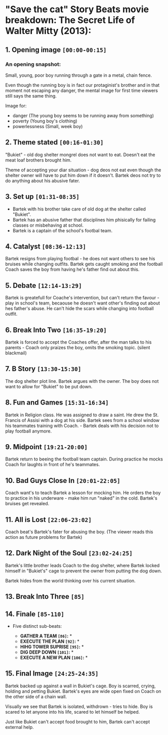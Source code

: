 # "Save the cat" Story Beats movie breakdown: The Secret Life of Walter Mitty (2013):

## 1. **Opening image `[00:00-00:15]`**

### An opening snapshot:

Small, young, poor boy running through a gate in a metal, chain fence.

Even though the running boy is in fact our protaginist's brother and in that moment not escaping any danger, the mental image for first time viewers still says the same thing.

  Image for:

  * danger (The young boy seems to be running away from something)
  * poverty (Young boy's clothing)
  * powerlessness (Small, week boy)

## 2. **Theme stated `[00:16-01:30]`**

"Bukiet" - old dog shelter mongrel does not want to eat. Doesn't eat the meat loaf brothers brought him.

Theme of accepting your diar situation - dog deos not eat even though the shelter owner will have to put him down if it doesn't.
Bartek deos not try to do anything about his abusive fater.

## 3. **Set up `[01:31-08:35]`**

* Bartek with his brother take care of old dog at the shelter called "Bukiet".
* Bartek has an abusive father that disciplines him phisically for failing classes or misbehaving at school.
* Bartek is a captain of the school's footbal team.

## 4. **Catalyst `[08:36-12:13]`**

Bartek resigns from playing footbal - he does not want others to see his bruises while changing outfits.
Bartek gets caught smoking and the football Coach saves the boy from having he's father find out about this.

## 5. **Debate `[12:14-13:29]`**

Bartek is greatefull for Coache's intervention, but can't return the favour - play in school's team, becaouse he doesn't want other's finding out about hes father's abuse. He can't hide the scars while changing into football outfit.

## 6. **Break Into Two `[16:35-19:20]`**

Bartek is forced to accept the Coaches offer, after the man talks to his parents - Coach only praizes the boy, omits the smoking topic. (silent blackmail) 

## 7. **B Story `[13:30-15:30]`**

The dog shelter plot line. Bartek argues with the owner. The boy does not want to allow for "Bukiet" to be put down.

## 8. **Fun and Games `[15:31-16:34]`**

Bartek in Religion class. He was assigned to draw a saint. He drew the St. Francis of Assisi with a dog at his side.
Bartek sees from a school window his teammates training with Coach. - Bartek deals with his decision not to play football anymore.

## 9. **Midpoint `[19:21-20:00]`**

Bartek return to beeing the football team captain. During practice he mocks Coach for laughts in front of he's teammates.

## 10. **Bad Guys Close In `[20:01-22:05]`**

Coach want's to teach Bartek a lesson for mocking him. He orders the boy to practice in his underware - make him run "naked" in the cold. Bartek's bruises get revealed.

## 11. **All is Lost `[22:06-23:02]`**

Coach beat's Bartek's fater for abusing the boy. (The viewer reads this action as future problems for Bartek)

## 12. **Dark Night of the Soul `[23:02-24:25]`**

Bartek's little brother leads Coach to the dog shelter, where Bartek locked himself in "Bukiet's" cage to prevent the owner from putting the dog down.

Bartek hides from the world thinking over his current situation.

## 13. **Break Into Three `[85]`**


## 14. **Finale `[85-110]`**

* Five distinct sub-beats:

  * **GATHER A TEAM `[86]`:**
    * 
  * **EXECUTE THE PLAN `[92]`:** 
    * 
  * **HIHG TOWER SUPRISE `[95]`:**
    * 
  * **DIG DEEP DOWN `[101]`:**
    * 
  * **EXECUTE A NEW PLAN `[106]`:**
    * 

## 15. **Final Image `[24:25-24:35]`**

Bartek backed up against a wall in Bukiet's cage. Boy is scarred, crying, holding and petting Bukiet. Bartek's eyes are wide open fixed on Coach on the other side of a chain wall.

Visually we see that Bartek is isolated, withdrown - tries to hide. Boy is scared to let anyone into his life, scared to let himself be helped.

Just like Bukiet can't accept food brought to him, Bartek can't accept external help. 
